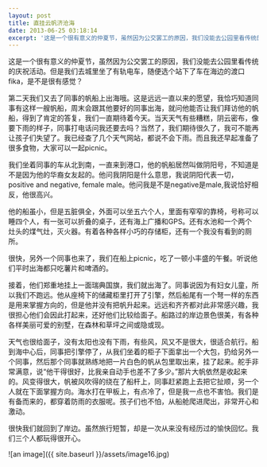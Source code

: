 ```yaml
---
layout: post
title: 直挂云帆济沧海
date: 2013-06-25 03:18:14
excerpt: '这是一个很有意义的仲夏节，虽然因为公交罢工的原因，我们没能去公园里看传统的庆祝活动。但是我们去城里坐了有轨电车，随便选个站下了车在海边的渡口fika，是不是很有感觉？'
---
```




这是一个很有意义的仲夏节，虽然因为公交罢工的原因，我们没能去公园里看传统的庆祝活动。但是我们去城里坐了有轨电车，随便选个站下了车在海边的渡口fika，是不是很有感觉？
 

第二天我们又去了同事的帆船上出海哦。这是远远一直以来的愿望，我恰巧知道同事有这样一艘帆船，周末会跟其他要好的同事出海，就问他能否让我们拜访他的帆船，得到了肯定的答复，我们一直期待着今天。当天天气有些糟糕，阴云密布，像要下雨的样子，同事打电话问我还要去吗？当然了，我们期待很久了，我可不能再让孩子们失望了。我已经查了几个天气网站，都说不会下雨。而且我还早起准备了很多食物，大家可以一起picnic。


我们坐着同事的车从北到南，一直来到港口，他的帆船居然叫做阴阳号，不知道是不是因为他的华裔女友起的。他问我阴阳是什么意思，我说阴阳代表一切，positive
and negative, female male。他问我是不是negative是male,我说恰好相反，他很高兴。


他的船虽小，但是五脏俱全，外面可以坐五六个人，里面有窄窄的靠椅，号称可以睡四个人，有一张可以折叠的桌子，还有海上广播和GPS。还有水池和一个两个灶头的煤气灶，灭火器。有着各种各样小巧的存储柜，还有一个我没有看到的厕所。

很快，另外一个同事也来了，我们在船上picnic，吃了一顿小丰盛的午餐。听说他们平时出海都只吃薯片和啤酒的。


接着，他们郑重地挂上一面瑞典国旗，我们就出海了。同事说因为有妇女儿童，所以我们不跑远。他从座椅下的储藏柜里打开了引擎，然后船尾有一个弩一样的东西是用来掌握方向的，但是他并没有把帆升起来。远远和齐齐都对此非常感兴趣，我很担心他们会因此打起来，还好他们比较给面子。船路过的岸边景色很美，有各种各样美丽可爱的别墅，在森林和草坪之间或隐或现。


天气也很给面子，没有太阳也没有下雨，有些风，风又不是很大，很适合航行。船到海中心后，同事把引擎停了，从我们坐着的柜子下面拿出一个大包，扔给另外一个同事，然后那个同事就熟练地把一片白色的帆从包里取出来，挂了起来。舵手非常满意，说“他干得很好，比我亲自动手也差不了多少。”那片大帆依然是收起来的。风变得很大，帆被风吹得的绕在了船杆上，同事赶紧跑上去把它扯顺，另一个人就在下面掌握方向。海水打在甲板上，有点冷了，但是我一点也不害怕。我们是有备而来的，都穿着防雨的衣服呢。孩子们也不怕，从船舱爬进爬出，非常开心和激动。

很快我们就回到了岸边。虽然旅行短暂，却是一次从来没有经历过的愉快回忆。我们三个人都玩得很开心。

![an image]({{ site.baseurl }}/assets/image16.jpg)

